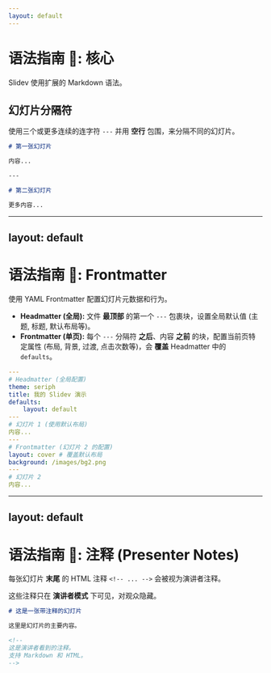 ```yaml
---
layout: default
---
```


# 语法指南 📜: 核心

Slidev 使用扩展的 Markdown 语法。

## 幻灯片分隔符

使用三个或更多连续的连字符 `---` 并用 **空行** 包围，来分隔不同的幻灯片。

```md
# 第一张幻灯片

内容...

---

# 第二张幻灯片

更多内容...
```

---

## layout: default

# 语法指南 📜: Frontmatter

使用 YAML Frontmatter 配置幻灯片元数据和行为。

-   **Headmatter (全局):** 文件 **最顶部** 的第一个 `---` 包裹块，设置全局默认值 (主题, 标题, 默认布局等)。
-   **Frontmatter (单页):** 每个 `---` 分隔符 **之后**、内容 **之前** 的块，配置当前页特定属性 (布局, 背景, 过渡, 点击次数等)，会 **覆盖** Headmatter 中的 `defaults`。

```yaml
---
# Headmatter (全局配置)
theme: seriph
title: 我的 Slidev 演示
defaults:
    layout: default
---
# 幻灯片 1 (使用默认布局)
内容...
---
# Frontmatter (幻灯片 2 的配置)
layout: cover # 覆盖默认布局
background: /images/bg2.png
---
# 幻灯片 2
内容...
```

---

## layout: default

# 语法指南 📜: 注释 (Presenter Notes)

每张幻灯片 **末尾** 的 HTML 注释 `<!-- ... -->` 会被视为演讲者注释。

这些注释只在 **演讲者模式** 下可见，对观众隐藏。

```md
# 这是一张带注释的幻灯片

这里是幻灯片的主要内容。

<!--
这是演讲者看到的注释。
支持 Markdown 和 HTML。
-->
```
